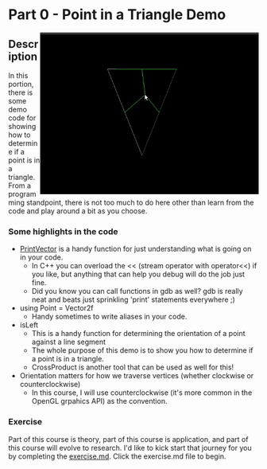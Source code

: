 # Part 0 - Point in a Triangle Demo

<img src="./media/point.gif" align="right" width=440px>

## Description

In this portion, there is some demo code for showing how to determine if a point is in a triangle. From a programming standpoint, there is not too much to do here other than learn from the code and play around a bit as you choose.

### Some highlights in the code

- [PrintVector](./src/main.cpp#L23) is a handy function for just understanding what is going on in your code.
  - In C++ you can overload the << (stream operator with operator<<) if you like, but anything that can help you debug will do the job just fine.
  - Did you know you can call functions in gdb as well? gdb is really neat and beats just sprinkling 'print' statements everywhere ;)
- using Point = Vector2f
  - Handy sometimes to write aliases in your code.
- isLeft
  - This is a handy function for determining the orientation of a point against a line segment
  - The whole purpose of this demo is to show you how to determine if a point is in a triangle.
  - CrossProduct is another tool that can be used as well for this!
- Orientation matters for how we traverse vertices (whether clockwise or counterclockwise)
  - In this course, I will use counterclockwise (it's more common in the OpenGL grpahics API) as the convention.

### Exercise

Part of this course is theory, part of this course is application, and part of this course will evolve to research. I'd like to kick start that journey for you by completing the [exercise.md](./exercise.md). Click the exercise.md file to begin.
